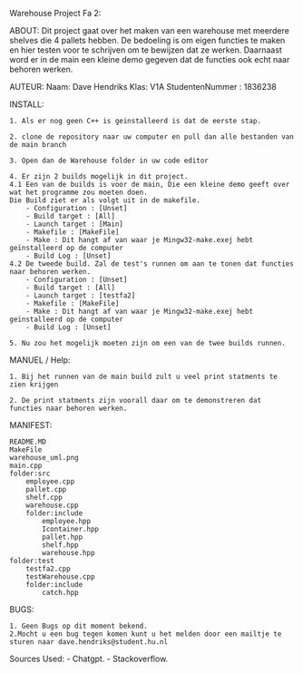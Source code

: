Warehouse Project Fa 2:

ABOUT:
    Dit project gaat over het maken van een warehouse met meerdere shelves die 4 pallets hebben.
    De bedoeling is om eigen functies te maken en hier testen voor te schrijven om te bewijzen dat ze werken.
    Daarnaast word er in de main een kleine demo gegeven dat de functies ook echt naar behoren werken.

AUTEUR:
    Naam: Dave Hendriks
    Klas: V1A
    StudentenNummer : 1836238

INSTALL:

    1. Als er nog geen C++ is geinstalleerd is dat de eerste stap.

    2. clone de repository naar uw computer en pull dan alle bestanden van de main branch

    3. Open dan de Warehouse folder in uw code editor

    4. Er zijn 2 builds mogelijk in dit project.
    4.1 Een van de builds is voor de main, Die een kleine demo geeft over wat het programme zou moeten doen.
    Die Build ziet er als volgt uit in de makefile.
        - Configuration : [Unset]
        - Build target : [All]
        - Launch target : [Main]
        - Makefile : [MakeFile]
        - Make : Dit hangt af van waar je Mingw32-make.exej hebt geïnstalleerd op de computer
        - Build Log : [Unset]
    4.2 De tweede build. Zal de test's runnen om aan te tonen dat functies naar behoren werken.
        - Configuration : [Unset]
        - Build target : [All]
        - Launch target : [testfa2]
        - Makefile : [MakeFile]
        - Make : Dit hangt af van waar je Mingw32-make.exej hebt geïnstalleerd op de computer
        - Build Log : [Unset]

    5. Nu zou het mogelijk moeten zijn om een van de twee builds runnen.

MANUEL / Help:

    1. Bij het runnen van de main build zult u veel print statments te zien krijgen

    2. De print statments zijn voorall daar om te demonstreren dat functies naar behoren werken.  

MANIFEST:

    README.MD
    MakeFile
    warehouse_uml.png
    main.cpp
    folder:src
        employee.cpp
        pallet.cpp
        shelf.cpp
        warehouse.cpp
        folder:include
            employee.hpp
            Icontainer.hpp
            pallet.hpp
            shelf.hpp
            warehouse.hpp
    folder:test
        testfa2.cpp
        testWarehouse.cpp
        folder:include
            catch.hpp


BUGS:

    1. Geen Bugs op dit moment bekend.
    2.Mocht u een bug tegen komen kunt u het melden door een mailtje te sturen naar dave.hendriks@student.hu.nl

Sources Used:
    - Chatgpt.
    - Stackoverflow.